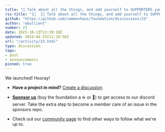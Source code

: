 ```yaml
---
title: "🚀 Talk about all the things, and add yourself to SUPPORTERS.yaml"
rss-title: "[📣  ]🚀 Talk about all the things, and add yourself to SUPPORTERS.yaml"
github: "https://github.com/commonhaus/foundation/discussions/23"
author: "ebullient"
number: 23
date: 2023-10-13T13:39:10Z
updated: 2024-04-25T12:19:56Z
url: "/activity/23.html"
type: discussion
tags:
- post
- announcements
pinned: true
---
```

We launched! Hooray!

- **Have a project in mind?** [Create a discussion](https://github.com/commonhaus/foundation/discussions/categories/joining-commonhaus)

- **[Sponsor us](https://github.com/sponsors/commonhaus)** (buy the foundation a ☕️ or 🍺) to get access to our discord server. Take the extra step to become a member care of an issue in the sponsors repo.

- Check out our [community page](https://www.commonhaus.org/community/) to find other ways to follow what we're up to.
